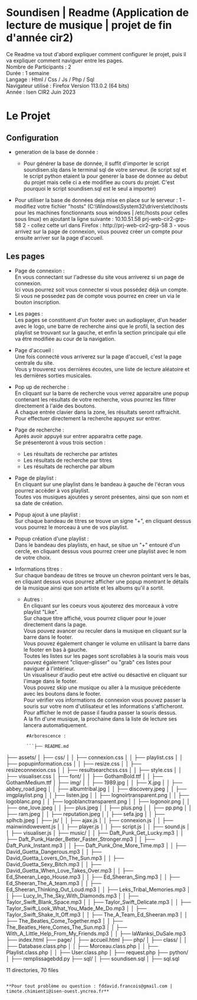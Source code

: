 # Soundisen | Readme (Application de lecture de musique | projet de fin d'année cir2)

Ce Readme va tout d'abord expliquer comment configurer le projet, puis il va expliquer comment naviguer entre les pages.   
Nombre de Participants : 2     
Durée : 1 semaine     
Langage : Html / Css / Js / Php / Sql   
Navigateur utilisé : Firefox Version 113.0.2 (64 bits)   
Année : Isen CIR2 Juin 2023   

# Le Projet

## Configuration
- generation de la base de donnée :
    - Pour générer la base de donnée, il suffit d'importer le script soundisen.slq dans le terminal sql de votre serveur.
        (le script sql et le script python etaient la pour generer la base de donnee au debut du projet mais celle ci a ete modifiee au cours du projet. C'est pourquoi le script soundisen.sql est le seul a importer)

- Pour utiliser la base de données deja mise en place sur le serveur :
    1 - modifiez votre fichier "hosts" (C:\Windows\System32\drivers\etc\hosts pour les machines fonctionnants sous windows | /etc/hosts pour celles sous linux) en ajoutant la ligne suivante : 10.10.51.58 prj-web-cir2-grp-58
    2 - collez cette url dans Firefox : http://prj-web-cir2-grp-58
    3 - vous arrivez sur la page de connexion, vous pouvez créer un compte pour ensuite arriver sur la page d'accueil.

## Les pages

- Page de connexion :    
    En vous connectant sur l'adresse du site vous arriverez si un page de connexion.    
    Ici vous pourrez soit vous connecter si vous possédez déjà un compte.    
    Si vous ne possedez pas de compte vous pourrez en creer un via le bouton inscription.    
- Les pages :    
  Les pages se constituent d'un footer avec un audioplayer, d'un header avec le logo, une barre de recherche ainsi que le profil, la section des playlist se trouvant sur la gauche, et enfin la section principale qui elle va être modifiée au cour de la navigation.    
- Page d'accueil :     
    Une fois connecté vous arriverez sur la page d'accueil, c'est la page centrale du site.    
    Vous y trouverez vos dernières écoutes, une liste de lecture aléatoire et les dernières sorties musicales.    
- Pop up de recherche :     
    En cliquant sur la barre de recherche vous verrez apparaitre une popup contenant les résultats de votre recherche, vous pourrez les filtrer directement à l'aide des boutons.    
    A chaque entrée clavier dans la zone, les résultats seront raffraichit.    
    Pour effectuer directement la recherche appuyez sur entrer.    
- Page de recherche :     
    Après avoir appuyé sur entrer apparaitra cette page.    
    Se présenteront à vous trois section :     
  - Les résultats de recherche par artistes    
  - Les résultats de recherche par titres    
  - Les résultats de recherche par album    
- Page de playlist :    
    En cliquant sur une playlist dans le bandeau à gauche de l'écran vous pourrez accèder à vos playlist.    
    Toutes vos musiques ajoutées y seront présentes, ainsi que son nom et sa date de création.    
- Popup ajout à une playlist :     
    Sur chaque bandeau de titres se trouve un signe "+", en cliquant dessus vous pourrez le morceau à une de vos playlist.    
- Popup création d'une playlist :    
    Dans le bandeau des playlists, en haut, se situe un "+" entouré d'un cercle, en cliquant dessus vous pourrez creer une playlist avec le nom de votre choix.    
- Informations titres :    
  Sur chaque bandeau de titres se trouve un chevron pointant vers le bas, en cliquant dessus vous pourrez afficher une popup montrant le détails de la musique ainsi que son artiste et les albums qu'il a sortit.    

  - Autres :     
      En cliquant sur les coeurs vous ajouterez des morceaux à votre playlist "Like".    
      Sur chaque titre affiché, vous pourrez cliquer pour le jouer directement dans la page.    
      Vous pouvez avancer ou reculer dans la musique en cliquant sur la barre dans le footer.    
      Vous pouvez également changer le volume en utilisant la barre dans le footer en bas à gauche.    
      Toutes les listes sur les pages sont scrollables à la souris mais vous pouvez également "cliquer-glisser" ou "grab" ces listes pour naviguer à l'intérieur.    
      Un visualiseur d'audio peut etre activé ou désactivé en cliquant sur l'image dans le footer.    
      Vous pouvez skip une musique ou aller à la musique précédente avec les boutons dans le footer.   
      Pour vérifier vos informations de connexion vous pouvez passer la souris sur votre nom d'utilisateur et les informations s'afficheront. Pour afficher le mot de passe il faudra passer la souris dessus.   
      A la fin d'une musique, la prochaine dans la liste de lecture ses lancera automatiquement.    
      
         
         #Arborescence : 
         
         ```├── README.md
├── assets/
│   ├── css/
│   │   ├── connexion.css
│   │   ├── playlist.css
│   │   ├── popupinformation.css
│   │   ├── resize.css
│   │   ├── resizeconnexion.css
│   │   ├── resultsearchcss.css
│   │   ├── style.css
│   │   ├── visualiser.css
│   ├── font/
│   │   ├── GothamBold.ttf
│   │   ├── GothamMedium.ttf
│   ├── img/
│   │   ├── 1989.jpg
│   │   ├── X.jpg
│   │   ├── abbey_road.jpeg
│   │   ├── albumtribal.jpg
│   │   ├── discovery.jpeg
│   │   ├── imgplaylist.png
│   │   ├── listen.jpg
│   │   ├── lognoirtransparent.png
│   │   ├── logoblanc.png
│   │   ├── logoblanctransparent.png
│   │   ├── logonoir.png
│   │   ├── one_love.jpeg
│   │   ├── plus.jpeg
│   │   ├── plus.png
│   │   ├── pp.png
│   │   ├── ram.jpeg
│   │   ├── reputation.jpeg
│   │   ├── sefa.jpg
│   │   ├── splhcb.jpeg
│   ├── js/
│   │   ├── ajax.js
│   │   ├── connexion.js
│   │   ├── mainwindowevent.js
│   │   ├── player.js
│   │   ├── script.js
│   │   ├── sound.js
│   │   ├── visualiser.js
│   ├── music/
│   │   ├── Daft_Punk_Get_Lucky.mp3
│   │   ├── Daft_Punk_Harder_Better_Faster_Stronger.mp3
│   │   ├── Daft_Punk_Instant.mp3
│   │   ├── Daft_Punk_One_More_Time.mp3
│   │   ├── David_Guetta_Dangerous.mp3
│   │   ├── David_Guetta_Lovers_On_The_Sun.mp3
│   │   ├── David_Guetta_Sexy_Bitch.mp3
│   │   ├── David_Guetta_When_Love_Takes_Over.mp3
│   │   ├── Ed_Sheeran_Lego_House.mp3
│   │   ├── Ed_Sheeran_Sing.mp3
│   │   ├── Ed_Sheeran_The_A_team.mp3
│   │   ├── Ed_Sheeran_Thinking_Out_Loud.mp3
│   │   ├── Leks_Tribal_Memories.mp3
│   │   ├── Lucy_In_The_Sky_With_Diamonds.mp3
│   │   ├── Taylor_Swift_Blank_Space.mp3
│   │   ├── Taylor_Swift_Delicate.mp3
│   │   ├── Taylor_Swift_Look_What_You_Made_Me_Do.mp3
│   │   ├── Taylor_Swift_Shake_It_Off.mp3
│   │   ├── The_A_Team_Ed_Sheeran.mp3
│   │   ├── The_Beatles_Come_Together.mp3
│   │   ├── The_Beatles_Here_Comes_The_Sun.mp3
│   │   ├── With_A_Little_Help_From_My_Friends.mp3
│   │   ├── laWanksi_DuSale.mp3
├── index.html
├── page/
│   ├── accueil.html
├── php/
│   ├── class/
│   │   ├── Database.class.php
│   │   ├── Morceau.class.php
│   │   ├── Playlist.class.php
│   │   ├── User.class.php
│   ├── request.php
├── python/
│   ├── remplissagebdd.py
├── sql/
│   ├── soundisen.sql
│   ├── sql.sql

11 directories, 70 files
```

**Pour tout problème ou question : fddavid.francois@gmail.com | timote.chimienti@isen-ouest.yncrea.fr**

